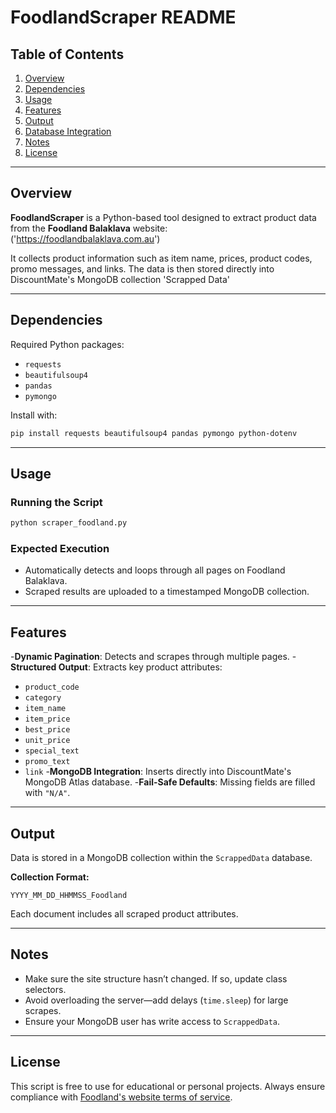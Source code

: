 # FoodlandScraper README

## Table of Contents
1. [Overview](#overview)
2. [Dependencies](#dependencies)
3. [Usage](#usage)
4. [Features](#features)
5. [Output](#output)
6. [Database Integration](#database-integration)
7. [Notes](#notes)
8. [License](#license)

---

## Overview
**FoodlandScraper** is a Python-based tool designed to extract product data from the **Foodland Balaklava** website:  
('https://foodlandbalaklava.com.au')

It collects product information such as item name, prices, product codes, promo messages, and links. The data is then stored directly into DiscountMate's MongoDB collection 'Scrapped Data'

---

## Dependencies
Required Python packages:
- `requests`
- `beautifulsoup4`
- `pandas`
- `pymongo`

Install with:
```bash
pip install requests beautifulsoup4 pandas pymongo python-dotenv
```

---

## Usage
### Running the Script
```bash
python scraper_foodland.py
```
### Expected Execution
- Automatically detects and loops through all pages on Foodland Balaklava.
- Scraped results are uploaded to a timestamped MongoDB collection.

---

## Features
-**Dynamic Pagination**: Detects and scrapes through multiple pages.
-**Structured Output**: Extracts key product attributes:
  - `product_code`
  - `category`
  - `item_name`
  - `item_price`
  - `best_price`
  - `unit_price`
  - `special_text`
  - `promo_text`
  - `link`
-**MongoDB Integration**: Inserts directly into DiscountMate's MongoDB Atlas database.
-**Fail-Safe Defaults**: Missing fields are filled with `"N/A"`.

---

## Output
Data is stored in a MongoDB collection within the `ScrappedData` database.

**Collection Format:**
```
YYYY_MM_DD_HHMMSS_Foodland
```

Each document includes all scraped product attributes.

---
## Notes
- Make sure the site structure hasn’t changed. If so, update class selectors.
- Avoid overloading the server—add delays (`time.sleep`) for large scrapes.
- Ensure your MongoDB user has write access to `ScrappedData`.

---

## License
This script is free to use for educational or personal projects.
Always ensure compliance with [Foodland's website terms of service](https://www.foodland.com.au).